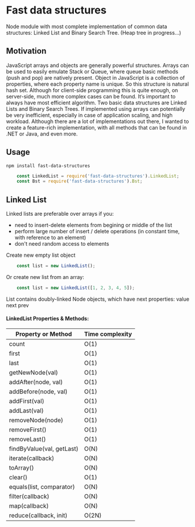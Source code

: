 # Fast data structures
Node module with most complete implementation of common data structures: Linked List and Binary Search Tree. (Heap tree in progress...)

## Motivation
JavaScript arrays and objects are generally powerful structures. Arrays can be used to easily emulate Stack or Queue, where queue basic methods (push and pop) are natively present. Object in JavaScript is a collection of properties, where each property name is unique. So this structure is natural hash set. Although for client-side programming this is quite enough, on server-side, much more complex cases can be found. It’s important to always have most efficient algorithm. Two basic data structures are Linked Lists and Binary Search Trees. If implemented using arrays can potentially be very inefficient, especially in case of application scaling, and high workload. Although there are a lot of implementations out there, I wanted to create a feature-rich implementation, with all methods that can be found in .NET or Java, and even more.

## Usage
    npm install fast-data-structures

```js
    const LinkedList = require('fast-data-structures').LinkedList;
    const Bst = require('fast-data-structures').Bst;
```

## Linked List

Linked lists are preferable over arrays if you:
- need to insert-delete elements from begining or middle of the list
- perform large number of insert / delete operations (in constant time, with reference to an element)
- don't need random access to elements

Create new empty list object
```js
    const list = new LinkedList();
```

Or create new list from an array:
```js
    const list = new LinkedList([1, 2, 3, 4, 5]);
```

List contains doubly-linked Node objects, which have next properties:
    value
    next
    prev

#### LinkedList Properties & Methods:

Property or Method        | Time complexity
------------------------ | ----
count                     | O(1)
first                     | O(1)
last                      | O(1)
getNewNode(val)           | O(1)
addAfter(node, val)       | O(1)
addBefore(node, val)      | O(1)
addFirst(val)             | O(1)
addLast(val)              | O(1)
removeNode(node)          | O(1)
removeFirst()             | O(1)
removeLast()              | O(1)
findByValue(val, getLast) | O(N)
iterate(callback)         | O(N)
toArray()                 | O(N)
clear()                   | O(1)
equals(list, comparator)  | O(N)
filter(callback)          | O(N)
map(callback)             | O(N)
reduce(callback, init)    | O(2N)